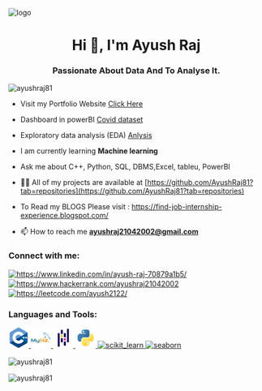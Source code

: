![logo](https://www.iiba.org/globalassets/iiba-analyst-catalyst/images/here-is-some-information-about-what-a-big-data-analyst-is-and-does-social.jpg)
<h1 align="center">Hi 👋, I'm Ayush Raj</h1>
<h3 align="center">Passionate About Data And To Analyse It.</h3>



 


<p align="left"> <img src="https://komarev.com/ghpvc/?username=ayushraj81&label=Profile%20views&color=0e75b6&style=flat" alt="ayushraj81" /> </p>



- Visit my Portfolio Website [Click Here](https://ayushraj81.github.io/Ayush-portfolio/)
  
- Dashboard in powerBI [Covid dataset](https://app.powerbi.com/view?r=eyJrIjoiYTFlZTE1NGYtYjIzZS00OGM5LWE0MjEtZWYxODEzNTcxMDUwIiwidCI6ImUxNGU3M2ViLTUyNTEtNDM4OC04ZDY3LThmOWYyZTJkNWE0NiIsImMiOjEwfQ%3D%3D&pageName=ReportSection)

- Exploratory data analysis (EDA) [Anlysis](https://jovian.com/ayushraj21042002/sales-anlysis)
- I am currently learning **Machine learning**
- Ask me about C++, Python, SQL, DBMS,Excel, tableu, PowerBI
- 👨‍💻 All of my projects are available at [https://github.com/AyushRaj81?tab=repositories](https://github.com/AyushRaj81?tab=repositories)
- To Read my BLOGS Please visit : https://find-job-internship-experience.blogspot.com/
- 📫 How to reach me **ayushraj21042002@gmail.com**

<h3 align="left">Connect with me:</h3>
<p align="left">
<a href="https://linkedin.com/in/https://www.linkedin.com/in/ayush-raj-70879a1b5/" target="blank"><img align="center" src="https://raw.githubusercontent.com/rahuldkjain/github-profile-readme-generator/master/src/images/icons/Social/linked-in-alt.svg" alt="https://www.linkedin.com/in/ayush-raj-70879a1b5/" height="30" width="40" /></a>
<a href="https://www.hackerrank.com/https://www.hackerrank.com/ayushraj21042002" target="blank"><img align="center" src="https://raw.githubusercontent.com/rahuldkjain/github-profile-readme-generator/master/src/images/icons/Social/hackerrank.svg" alt="https://www.hackerrank.com/ayushraj21042002" height="30" width="40" /></a>
<a href="https://www.leetcode.com/https://leetcode.com/ayush2122/" target="blank"><img align="center" src="https://raw.githubusercontent.com/rahuldkjain/github-profile-readme-generator/master/src/images/icons/Social/leet-code.svg" alt="https://leetcode.com/ayush2122/" height="30" width="40" /></a>
</p>

<h3 align="left">Languages and Tools:</h3>
<p align="left"> <a href="https://www.w3schools.com/cpp/" target="_blank" rel="noreferrer"> <img src="https://raw.githubusercontent.com/devicons/devicon/master/icons/cplusplus/cplusplus-original.svg" alt="cplusplus" width="40" height="40"/> </a> <a href="https://www.mysql.com/" target="_blank" rel="noreferrer"> <img src="https://raw.githubusercontent.com/devicons/devicon/master/icons/mysql/mysql-original-wordmark.svg" alt="mysql" width="40" height="40"/> </a> <a href="https://pandas.pydata.org/" target="_blank" rel="noreferrer"> <img src="https://raw.githubusercontent.com/devicons/devicon/2ae2a900d2f041da66e950e4d48052658d850630/icons/pandas/pandas-original.svg" alt="pandas" width="40" height="40"/> </a> <a href="https://www.python.org" target="_blank" rel="noreferrer"> <img src="https://raw.githubusercontent.com/devicons/devicon/master/icons/python/python-original.svg" alt="python" width="40" height="40"/> </a> <a href="https://scikit-learn.org/" target="_blank" rel="noreferrer"> <img src="https://upload.wikimedia.org/wikipedia/commons/0/05/Scikit_learn_logo_small.svg" alt="scikit_learn" width="40" height="40"/> </a> <a href="https://seaborn.pydata.org/" target="_blank" rel="noreferrer"> <img src="https://seaborn.pydata.org/_images/logo-mark-lightbg.svg" alt="seaborn" width="40" height="40"/> </a> </p>

<p><img align="center" src="https://github-readme-stats.vercel.app/api/top-langs?username=ayushraj81&show_icons=true&locale=en&layout=compact" alt="ayushraj81" /></p>

<p><img align="center" src="https://github-readme-streak-stats.herokuapp.com/?user=ayushraj81&" alt="ayushraj81" /></p>
